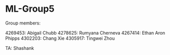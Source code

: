 # ML-Group5
Group members:

4269453: Abigail Chubb 
4278625: Rumyana Cherneva 
4267414: Ethan Aron Phipps 
4302203: Chang Xie 
4305917: Tingwei Zhou

TA: Shashank